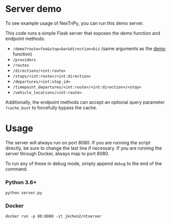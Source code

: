 # Server demo
To see example usage of NexTriPy, you can run this demo server.

This code runs a simple Flask server that exposes the demo function and endpoint methods:
* `/demo?route=foo&stop=bar&direction=biz` (same arguments as the [demo](https://jkchen2.github.io/NexTriPy/nextrip.html#nextrip.demo) function)
* `/providers`
* `/routes`
* `/directions/<int:route>`
* `/stops/<int:route>/<int:direction>`
* `/departures/<int:stop_id>`
* `/timepoint_departures/<int:route>/<int:direction>/<stop>`
* `/vehicle_locations/<int:route>`

Additionally, the endpoint methods can accept an optional query parameter `?cache_bust` to forcefully bypass the cache.

# Usage
The server will always run on port 8080. If you are running the script directly, be sure to change the last line if necessary. If you are running the server through Docker, always map to port 8080.

To run any of these in debug mode, simply append `debug` to the end of the command.

### Python 3.6+
`python server.py`

### Docker
`docker run -p 80:8080 -it jkchen2/ntserver`
